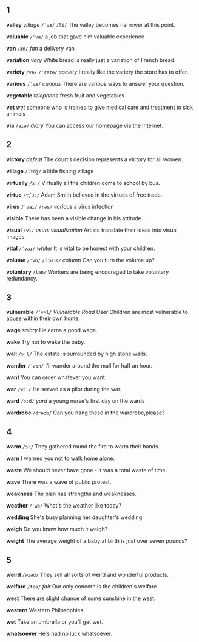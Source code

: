 ## 1
**valley** 
*village*
`/ˈvæ/` `/li/`
The valley becomes narrower at this point.

**valuable** 
`/ˈvæ/`
a job that gave him valuable experience

**van** 
`/æn/`
*fan*
a delivery van

**variation** 
*vary*
White bread is really just a variation of French bread.

**variety** 
`/və/` `/ˈraɪə/`
*society*
I really like the variety the store has to offer.

**various** 
`/ˈvæ/`
*curious*
There are various ways to answer your question.

**vegetable** 
*telephone*
fresh fruit and vegetables

**vet** 
*wet*
someone who is trained to give medical care and treatment to sick animals

**via**
`/aɪə/`
*diary*
You can access our homepage via the Internet.



## 2
**victory** 
*defeat*
The court’s decision represents a victory for all women.

**village** 
`/lɪdʒ/`
a little fishing village

**virtually** 
`/ɜː/`
Virtually all the children come to school by bus.

**virtue** 
`/tʃuː/`
Adam Smith believed in the virtues of free trade.

**virus** 
`/ˈvaɪ/` `/rəs/`
*various*
a virus infection

**visible** 
There has been a visible change in his attitude.

**visual** 
`/vi/`
*usual* *visualization*
Artists translate their ideas into visual images.

**vital** 
`/ˈvaɪ/`
*whiter*
It is vital to be honest with your children.

**volume** 
`/ˈvɒ/` `/ljuːm/`
*column*
Can you turn the volume up?

**voluntary** 
`/lən/`
Workers are being encouraged to take voluntary redundancy.

## 3
**vulnerable** 
`/ˈvʌl/`
*Vulnerable Road User* 
Children are most vulnerable to abuse within their own home.

**wage** 
*salary*
He earns a good wage.

**wake** 
Try not to wake the baby.



**wall** 
`/ɔːl/`
The estate is surrounded by high stone walls.

**wander** 
`/ˈwɒn/`
I’ll wander around the mall for half an hour.

**want** 
You can order whatever you want.

**war** 
`/wɔː/`
He served as a pilot during the war.

**ward** 
`/ɔːd/`
*yard*
a young nurse's first day on the wards

**wardrobe** 
`/drəʊb/`
Can you hang these in the wardrobe,please?

## 4
**warm** 
`/ɔː/`
They gathered round the fire to warm their hands.

**warn** 
I warned you not to walk home alone.

**waste** 
We should never have gone - it was a total waste of time.

**wave** 
There was a wave of public protest.

**weakness**
The plan has strengths and weaknesses.



**weather** 
`/ˈwe/`
What's the weather like today?

**wedding** 
She's busy planning her daughter's wedding.

**weigh** 
Do you know how much it weigh?

**weight** 
The average weight of a baby at birth is just over seven pounds?

## 5
**weird** 
`/wɪəd/`
They sell all sorts of weird and wonderful products.

**welfare** 
`/feə/`
*fair*
Our only concern is the children's welfare.

**west** 
There are slight chance of some sunshine in the west.

**western** 
Western Philosophies

**wet**
Take an umbrella or you’ll get wet.

**whatsoever** 
He's had no luck whatsoever.